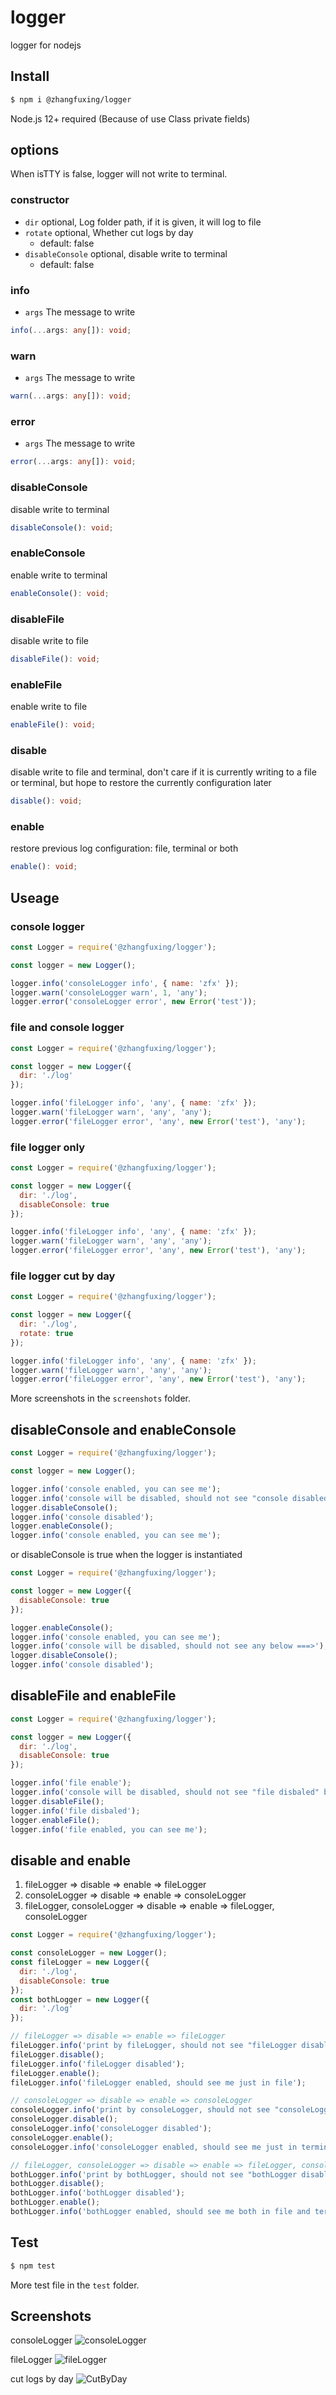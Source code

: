 # logger
logger for nodejs

## Install

```sh
$ npm i @zhangfuxing/logger
```  

Node.js 12+ required (Because of use Class private fields)

## options
When isTTY is false, logger will not write to terminal.

### constructor  
* `dir` optional, Log folder path, if it is given, it will log to file
* `rotate` optional, Whether cut logs by day
  - default: false
* `disableConsole` optional, disable write to terminal
  - default: false

### info  
* `args` The message to write  
```ts  
info(...args: any[]): void;
``` 

### warn  
* `args` The message to write  
```ts  
warn(...args: any[]): void;
``` 

### error
* `args` The message to write  
```ts  
error(...args: any[]): void;
``` 

### disableConsole 
disable write to terminal
```ts  
disableConsole(): void;
``` 

### enableConsole 
enable write to terminal
```ts  
enableConsole(): void;
``` 

### disableFile 
disable write to file
```ts  
disableFile(): void;
``` 

### enableFile 
enable write to file
```ts  
enableFile(): void;
``` 

### disable 
disable write to file and terminal, don't care if it is currently writing to a file or terminal, but hope to restore the currently configuration later
```ts  
disable(): void;
``` 

### enable 
restore previous log configuration: file, terminal or both
```ts  
enable(): void;
``` 

## Useage  

### console logger  

```js
const Logger = require('@zhangfuxing/logger');

const logger = new Logger();

logger.info('consoleLogger info', { name: 'zfx' });
logger.warn('consoleLogger warn', 1, 'any');
logger.error('consoleLogger error', new Error('test'));
```  

### file and console logger  

```js
const Logger = require('@zhangfuxing/logger');

const logger = new Logger({
  dir: './log'
});

logger.info('fileLogger info', 'any', { name: 'zfx' });
logger.warn('fileLogger warn', 'any', 'any');
logger.error('fileLogger error', 'any', new Error('test'), 'any');
```  

### file logger only

```js
const Logger = require('@zhangfuxing/logger');

const logger = new Logger({
  dir: './log',
  disableConsole: true
});

logger.info('fileLogger info', 'any', { name: 'zfx' });
logger.warn('fileLogger warn', 'any', 'any');
logger.error('fileLogger error', 'any', new Error('test'), 'any');
```  

### file logger cut by day
```js
const Logger = require('@zhangfuxing/logger');

const logger = new Logger({
  dir: './log',
  rotate: true 
});

logger.info('fileLogger info', 'any', { name: 'zfx' });
logger.warn('fileLogger warn', 'any', 'any');
logger.error('fileLogger error', 'any', new Error('test'), 'any');
```  

More screenshots in the `screenshots` folder.

## disableConsole and enableConsole
```js
const Logger = require('@zhangfuxing/logger');

const logger = new Logger();

logger.info('console enabled, you can see me');
logger.info('console will be disabled, should not see "console disabled" below ===>');
logger.disableConsole();
logger.info('console disabled');
logger.enableConsole();
logger.info('console enabled, you can see me');
```

or disableConsole is true when the logger is instantiated

```js
const Logger = require('@zhangfuxing/logger');

const logger = new Logger({
  disableConsole: true
});

logger.enableConsole();
logger.info('console enabled, you can see me');
logger.info('console will be disabled, should not see any below ===>');
logger.disableConsole();
logger.info('console disabled');
``` 

## disableFile and enableFile
```js
const Logger = require('@zhangfuxing/logger');

const logger = new Logger({
  dir: './log',
  disableConsole: true
});

logger.info('file enable');
logger.info('console will be disabled, should not see "file disbaled" below ===>');
logger.disableFile();
logger.info('file disbaled');
logger.enableFile();
logger.info('file enabled, you can see me');
```

## disable and enable

1. fileLogger => disable => enable => fileLogger 
2. consoleLogger => disable => enable => consoleLogger 
3. fileLogger, consoleLogger => disable => enable => fileLogger, consoleLogger 

```js
const Logger = require('@zhangfuxing/logger');

const consoleLogger = new Logger();
const fileLogger = new Logger({
  dir: './log',
  disableConsole: true
});
const bothLogger = new Logger({
  dir: './log'
});

// fileLogger => disable => enable => fileLogger 
fileLogger.info('print by fileLogger, should not see "fileLogger disabled"');
fileLogger.disable();
fileLogger.info('fileLogger disabled');
fileLogger.enable();
fileLogger.info('fileLogger enabled, should see me just in file');

// consoleLogger => disable => enable => consoleLogger 
consoleLogger.info('print by consoleLogger, should not see "consoleLogger disabled"');
consoleLogger.disable();
consoleLogger.info('consoleLogger disabled');
consoleLogger.enable();
consoleLogger.info('consoleLogger enabled, should see me just in terminal');

// fileLogger, consoleLogger => disable => enable => fileLogger, consoleLogger 
bothLogger.info('print by bothLogger, should not see "bothLogger disabled"');
bothLogger.disable();
bothLogger.info('bothLogger disabled');
bothLogger.enable();
bothLogger.info('bothLogger enabled, should see me both in file and terminal');
```

## Test

```sh
$ npm test
```  

More test file in the `test` folder.

## Screenshots

consoleLogger
![consoleLogger](./screenshots/consoleLogger.png)  

fileLogger
![fileLogger](./screenshots/fileLogger.png) 

cut logs by day
![CutByDay](./screenshots/fileLogger.rotate.png)  